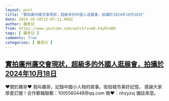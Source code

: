 ```yaml
---
layout: post
title: "實拍廣州廣交會現狀，超級多的外國人逛展會，拍攝於2024年10月18日"
date: 2024-10-20T15:07:21.000Z
author: 趣哥记
from: https://www.youtube.com/watch?v=mQ-24yDCeB8
tags: [ 趣哥记 ]
comments: True
categories: [ 趣哥记 ]
---
```

<!--1729436841000-->
[實拍廣州廣交會現狀，超級多的外國人逛展會，拍攝於2024年10月18日](https://www.youtube.com/watch?v=mQ-24yDCeB8)
------

<div>
♥關於趣哥♥  我叫趣哥，記錄中國小人物的故事。街拍城市美好記憶。  感謝大家厚愛訂閱！合作郵箱聯繫：1005560448@qq.com 微❤：nhzyzxj 備註來意。
</div>
